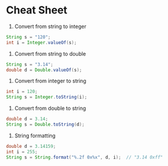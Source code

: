 # Cheat Sheet

1. Convert from string to integer
  ```java
  String s = "120";
  int i = Integer.valueOf(s);
  ```

1. Convert from string to double
  ```java
  String s = "3.14";
  double d = Double.valueOf(s);
  ```

1. Convert from integer to string
  ```java
  int i = 120;
  String s = Integer.toString(i);
  ```

1. Convert from double to string
  ```java
  double d = 3.14;
  String s = Double.toString(d);
  ```

1. String formatting
  ```java
  double d = 3.14159;
  int i = 255;
  String s = String.format("%.2f 0x%x", d, i);  // "3.14 0xff"
  ```
